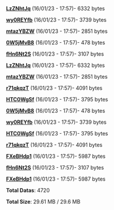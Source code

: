 [**LzZNhtJq**](/data/LzZNhtJq.txt) (16/01/23 - 17:57)- 6332 bytes

[**wy0REYfb**](/data/wy0REYfb.txt) (16/01/23 - 17:57)- 3739 bytes

[**mtazYBZW**](/data/mtazYBZW.txt) (16/01/23 - 17:57)- 2851 bytes

[**0W5jMvB8**](/data/0W5jMvB8.txt) (16/01/23 - 17:57)- 478 bytes

[**fHn6Nt2S**](/data/fHn6Nt2S.txt) (16/01/23 - 17:57)- 3107 bytes

[**LzZNhtJq**](/data/LzZNhtJq.txt) (16/01/23 - 17:57)- 6332 bytes

[**mtazYBZW**](/data/mtazYBZW.txt) (16/01/23 - 17:57)- 2851 bytes

[**r71qkqzT**](/data/r71qkqzT.txt) (16/01/23 - 17:57)- 4091 bytes

[**HTC0WgSf**](/data/HTC0WgSf.txt) (16/01/23 - 17:57)- 3795 bytes

[**0W5jMvB8**](/data/0W5jMvB8.txt) (16/01/23 - 17:57)- 478 bytes

[**wy0REYfb**](/data/wy0REYfb.txt) (16/01/23 - 17:57)- 3739 bytes

[**HTC0WgSf**](/data/HTC0WgSf.txt) (16/01/23 - 17:57)- 3795 bytes

[**r71qkqzT**](/data/r71qkqzT.txt) (16/01/23 - 17:57)- 4091 bytes

[**FXeBHdp1**](/data/FXeBHdp1.txt) (16/01/23 - 17:57)- 5987 bytes

[**fHn6Nt2S**](/data/fHn6Nt2S.txt) (16/01/23 - 17:57)- 3107 bytes

[**FXeBHdp1**](/data/FXeBHdp1.txt) (16/01/23 - 17:57)- 5987 bytes

**Total Datas**: 4720

**Total Size**: 29.61 MB / 29.6 MB
